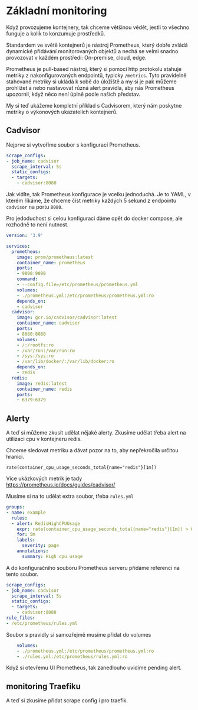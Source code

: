 # Základní monitoring

Když provozujeme kontejnery, tak chceme většinou vědět,
jestli to všechno funguje a kolik to konzumuje prostředků.

Standardem ve světě kontejnerů je nástroj Prometheus, který
dobře zvládá dynamické přidávání monitorovaných objektů a nechá
se velmi snadno provozovat v každém prostředí: On-premise, cloud,
edge.

Prometheus je pull-based nástroj, který si pomocí http protokolu
stahuje metriky z nakonfigurovaných endpointů, typicky `/metrics`.
Tyto pravidelně stahované metriky si ukládá k sobě do úložiště
a my si je pak můžeme prohlížet a nebo nastavovat různá
alert pravidla, aby nás Prometheus upozornil, když něco není
úplně podle našich představ.

My si teď ukážeme kompletní příklad s Cadvisorem, který
nám poskytne metriky o výkonových ukazatelích kontejnerů.

## Cadvisor

Nejprve si vytvoříme soubor s konfigurací Prometheus.

```yaml
scrape_configs:
- job_name: cadvisor
  scrape_interval: 5s
  static_configs:
  - targets:
    - cadvisor:8080
```

Jak vidíte, tak Prometheus konfigurace je vcelku jednoduchá.
Je to YAML, v kterém říkáme, že chceme číst metriky každých
5 sekund z endpointu `cadvisor` na portu `8080`.

Pro jedoduchost si celou konfiguraci dáme opět do docker compose,
ale rozhodně to není nutnost.

```yaml
version: '3.9'

services:
  prometheus:
    image: prom/prometheus:latest
    container_name: prometheus
    ports:
    - 9090:9090
    command:
    - --config.file=/etc/prometheus/prometheus.yml
    volumes:
    - ./prometheus.yml:/etc/prometheus/prometheus.yml:ro
    depends_on:
    - cadvisor
  cadvisor:
    image: gcr.io/cadvisor/cadvisor:latest
    container_name: cadvisor
    ports:
    - 8080:8080
    volumes:
    - /:/rootfs:ro
    - /var/run:/var/run:rw
    - /sys:/sys:ro
    - /var/lib/docker/:/var/lib/docker:ro
    depends_on:
    - redis
  redis:
    image: redis:latest
    container_name: redis
    ports:
    - 6379:6379
```

## Alerty
A teď si můžeme zkusit udělat nějaké alerty. Zkusíme udělat třeba
alert na utilizaci cpu v kontejneru redis. 

Chceme sledovat metriku a dávat pozor na to, aby nepřekročila
určitou hranici.

```
rate(container_cpu_usage_seconds_total{name="redis"}[1m])
```

Více ukázkových metrik je tady https://prometheus.io/docs/guides/cadvisor/

Musíme si na to udělat extra soubor, třeba `rules.yml`

```yaml
groups:
- name: example
  rules:
  - alert: RedisHighCPUUsage
    expr: rate(container_cpu_usage_seconds_total{name="redis"}[1m]) > 0.001
    for: 5m
    labels:
      severity: page
    annotations:
      summary: High cpu usage
```

A do konfiguračního souboru Prometheus serveru přidáme referenci
na tento soubor.

```yaml
scrape_configs:
- job_name: cadvisor
  scrape_interval: 5s
  static_configs:
  - targets:
    - cadvisor:8080
rule_files:
- /etc/prometheus/rules.yml
```

Soubor s pravidly si samozřejmě musíme přidat do volumes

```yaml
    volumes:
    - ./prometheus.yml:/etc/prometheus/prometheus.yml:ro
    - ./rules.yml:/etc/prometheus/rules.yml:ro
```

Když si otevřemu UI Prometheus, tak zanedlouho uvidíme pending
alert.

## monitoring Traefiku

A teď si zkusíme přidat scrape config i pro traefik.
